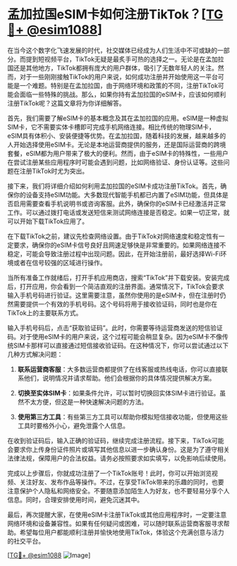 # 孟加拉国eSIM卡如何注册TikTok？[[TG💪+ @esim1088](https://t.me/s/esim1088)]

在当今这个数字化飞速发展的时代，社交媒体已经成为人们生活中不可或缺的一部分。而提到短视频平台，TikTok无疑是最炙手可热的选择之一。无论是在孟加拉国还是其他地方，TikTok都拥有庞大的用户群体，吸引了无数年轻人的关注。然而，对于一些刚刚接触TikTok的用户来说，如何成功注册并开始使用这一平台可能是一个难题。特别是在孟加拉国，由于网络环境和政策的不同，注册TikTok可能会面临一些特殊的挑战。那么，如果你持有孟加拉国的eSIM卡，应该如何顺利注册TikTok呢？这篇文章将为你详细解答。

首先，我们需要了解eSIM卡的基本概念及其在孟加拉国的应用。eSIM是一种虚拟SIM卡，它不需要实体卡槽即可完成手机网络连接。相比传统的物理SIM卡，eSIM具有体积小、安装便捷等优势。在孟加拉国，随着科技的发展，越来越多的人开始选择使用eSIM卡。无论是本地运营商提供的服务，还是国际运营商的跨境套餐，eSIM都为用户带来了极大的便利。然而，由于eSIM卡的特殊性，一些用户在尝试注册某些应用程序时可能会遇到问题，比如网络验证、身份认证等。这些问题在注册TikTok时尤为突出。

接下来，我们将详细介绍如何利用孟加拉国的eSIM卡成功注册TikTok。首先，确保你的设备支持eSIM功能。大多数现代智能手机都已内置了eSIM功能，但具体是否启用需要查看手机说明书或咨询客服。此外，确保你的eSIM卡已经激活并正常工作。可以通过拨打电话或发送短信来测试网络连接是否稳定。如果一切正常，就可以开始下载TikTok应用了。

在下载TikTok之前，建议先检查网络设置。由于TikTok对网络速度和稳定性有一定要求，确保你的eSIM卡信号良好且网速足够快是非常重要的。如果网络连接不稳定，可能会导致注册过程中出现问题。因此，在开始注册前，最好选择Wi-Fi环境或者在信号较强的区域进行操作。

当所有准备工作就绪后，打开手机应用商店，搜索“TikTok”并下载安装。安装完成后，打开应用，你会看到一个简洁直观的注册界面。通常情况下，TikTok会要求输入手机号码进行验证。这里需要注意，虽然你使用的是eSIM卡，但在注册时仍然需要提供一个有效的手机号码。这个号码将用于接收验证码，同时也是你在TikTok上的主要联系方式。

输入手机号码后，点击“获取验证码”。此时，你需要等待运营商发送的短信验证码。对于使用eSIM卡的用户来说，这个过程可能会稍显复杂。因为eSIM卡不像传统SIM卡那样可以直接通过短信接收验证码。在这种情况下，你可以尝试通过以下几种方式解决问题：

1. **联系运营商客服**：大多数运营商都提供了在线客服或热线电话，你可以直接联系他们，说明情况并请求帮助。他们会根据你的具体情况提供解决方案。
   
2. **切换至实体SIM卡**：如果条件允许，可以暂时切换回实体SIM卡进行验证。虽然不太方便，但这是一种快速解决问题的方法。

3. **使用第三方工具**：有些第三方工具可以帮助你模拟短信接收功能，但使用这些工具时要格外小心，避免泄露个人信息。

在收到验证码后，输入正确的验证码，继续完成注册流程。接下来，TikTok可能会要求你上传身份证件照片或填写其他信息以进一步确认身份。这是为了遵守相关法律法规，保障用户的合法权益。请务必按照要求如实填写，以免影响后续使用。

完成以上步骤后，你就成功注册了一个TikTok账号！此时，你可以开始浏览视频、关注好友、发布作品等操作。不过，在享受TikTok带来的乐趣的同时，也要注意保护个人隐私和网络安全。不要随意添加陌生人为好友，也不要轻易分享个人信息。同时，合理安排使用时间，避免沉迷其中。

最后，再次提醒大家，在使用eSIM卡注册TikTok或其他应用程序时，一定要注意网络环境和设备兼容性。如果有任何疑问或困难，可以随时联系运营商客服寻求帮助。希望每位用户都能顺利注册并愉快地使用TikTok，体验这个充满创意与活力的社交平台。

[[TG💪+ @esim1088](https://t.me/s/esim1088) ![Image](https://i.postimg.cc/4NQfJmqS/Snipaste-2025-05-13-00-14-12.png)]